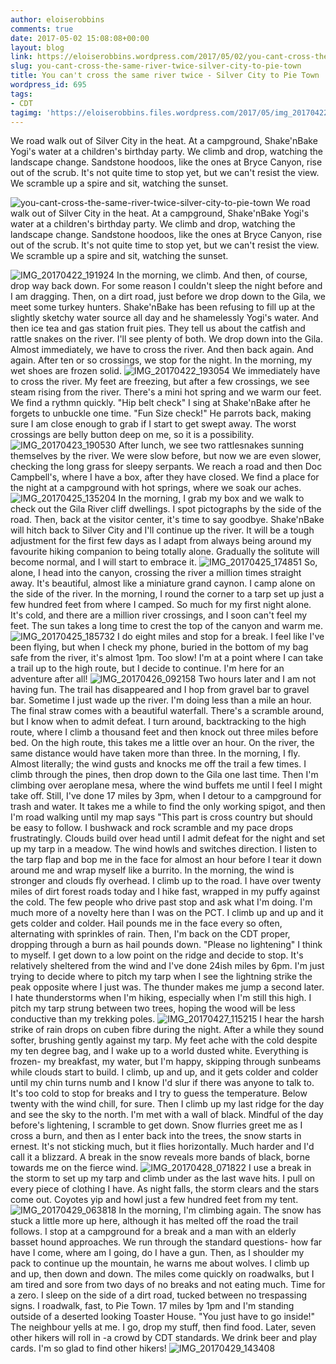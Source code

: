 ```yaml
---
author: eloiserobbins
comments: true
date: 2017-05-02 15:08:08+00:00
layout: blog
link: https://eloiserobbins.wordpress.com/2017/05/02/you-cant-cross-the-same-river-twice-silver-city-to-pie-town/
slug: you-cant-cross-the-same-river-twice-silver-city-to-pie-town
title: You can't cross the same river twice - Silver City to Pie Town
wordpress_id: 695
tags:
- CDT
tagimg: 'https://eloiserobbins.files.wordpress.com/2017/05/img_20170422_181656.jpg'
---
```


We road walk out of Silver City in the heat. At a campground, Shake'nBake Yogi's water at a children's birthday party. We climb and drop, watching the landscape change. Sandstone hoodoos, like the ones at Bryce Canyon, rise out of the scrub. It's not quite time to stop yet, but we can't resist the view. We scramble up a spire and sit, watching the sunset.


![you-cant-cross-the-same-river-twice-silver-city-to-pie-town](https://eloiserobbins.files.wordpress.com/2017/05/img_20170422_181656.jpg)
We road walk out of Silver City in the heat. At a campground, Shake'nBake Yogi's water at a children's birthday party. We climb and drop, watching the landscape change. Sandstone hoodoos, like the ones at Bryce Canyon, rise out of the scrub. It's not quite time to stop yet, but we can't resist the view. We scramble up a spire and sit, watching the sunset.

![IMG_20170422_191924](https://eloiserobbins.files.wordpress.com/2017/05/img_20170422_191924.jpg)
In the morning, we climb. And then, of course, drop way back down. For some reason I couldn't sleep the night before and I am dragging. Then, on a dirt road, just before we drop down to the Gila, we meet some turkey hunters. Shake'nBake has been refusing to fill up at the slightly sketchy water source all day and he shamelessly Yogi's water. And then ice tea and gas station fruit pies. They tell us about the catfish and rattle snakes on the river. I'll see plenty of both.
We drop down into the Gila. Almost immediately, we have to cross the river. And then back again. And again. After ten or so crossings, we stop for the night. In the morning, my wet shoes are frozen solid.
![IMG_20170422_193054](https://eloiserobbins.files.wordpress.com/2017/05/img_20170422_193054.jpg)
We immediately have to cross the river. My feet are freezing, but after a few crossings, we see steam rising from the river. There's a mini hot spring and we warm our feet. We find a rythmn quickly. "Hip belt check" I sing at Shake'nBake after he forgets to unbuckle one time. "Fun Size check!" He parrots back, making sure I am close enough to grab if I start to get swept away. The worst crossings are belly button deep on me, so it is a possibility.
![IMG_20170423_190530](https://eloiserobbins.files.wordpress.com/2017/05/img_20170423_190530.jpg)
After lunch, we see two rattlesnakes sunning themselves by the river. We were slow before, but now we are even slower, checking the long grass for sleepy serpants. We reach a road and then Doc Campbell's, where I have a box, after they have closed. We find a place for the night at a campground with hot springs, where we soak our aches.
![IMG_20170425_135204](https://eloiserobbins.files.wordpress.com/2017/05/img_20170425_135204.jpg)
In the morning, I grab my box and we walk to check out the Gila River cliff dwellings. I spot pictographs by the side of the road. Then, back at the visitor center, it's time to say goodbye. Shake'nBake will hitch back to Silver City and I'll continue up the river. It will be a tough adjustment for the first few days as I adapt from always being around my favourite hiking companion to being totally alone. Gradually the solitute will become normal, and I will start to embrace it.
![IMG_20170425_174851](https://eloiserobbins.files.wordpress.com/2017/05/img_20170425_174851.jpg)
So, alone, I head into the canyon, crossing the river a million times straight away. It's beautiful, almost like a miniature grand caynon. I camp alone on the side of the river.
In the morning, I round the corner to a tarp set up just a few hundred feet from where I camped. So much for my first night alone. It's cold, and there are a million river crossings, and I soon can't feel my feet. The sun takes a long time to crest the top of the canyon and warm me.
![IMG_20170425_185732](https://eloiserobbins.files.wordpress.com/2017/05/img_20170425_185732.jpg)
I do eight miles and stop for a break. I feel like I've been flying, but when I check my phone, buried in the bottom of my bag safe from the river, it's almost 1pm. Too slow! I'm at a point where I can take a trail up to the high route, but I decide to continue. I'm here for an adventure after all!
![IMG_20170426_092158](https://eloiserobbins.files.wordpress.com/2017/05/img_20170426_092158.jpg)
Two hours later and I am not having fun. The trail has disappeared and I hop from gravel bar to gravel bar. Sometime I just wade up the river. I'm doing less than a mile an hour. The final straw comes with a beautiful waterfall. There's a scramble around, but I know when to admit defeat. I turn around, backtracking to the high route, where I climb a thousand feet and then knock out three miles before bed. On the high route, this takes me a little over an hour. On the river, the same distance would have taken more than three.
In the morning, I fly. Almost literally; the wind gusts and knocks me off the trail a few times. I climb through the pines, then drop down to the Gila one last time. Then I'm climbing over aeroplane mesa, where the wind buffets me until I feel I might take off. Still, I've done 17 miles by 3pm, when I detour to a campground for trash and water. It takes me a while to find the only working spigot, and then I'm road walking until my map says "This part is cross country but should be easy to follow. I bushwack and rock scramble and my pace drops frustratingly. Clouds build over head until I admit defeat for the night and set up my tarp in a meadow. The wind howls and switches direction. I listen to the tarp flap and bop me in the face for almost an hour before I tear it down around me and wrap myself like a burrito.
In the morning, the wind is stronger and clouds fly overhead. I climb up to the road. I have over twenty miles of dirt forest roads today and I hike fast, wrapped in my puffy against the cold. The few people who drive past stop and ask what I'm doing. I'm much more of a novelty here than I was on the PCT.
I climb up and up and it gets colder and colder. Hail pounds me in the face every so often, alternating with sprinkles of rain. Then, I'm back on the CDT proper, dropping through a burn as hail pounds down. "Please no lightening" I think to myself. I get down to a low point on the ridge and decide to stop. It's relatively sheltered from the wind and I've done 24ish miles by 6pm. I'm just trying to decide where to pitch my tarp when I see the lightning strike the peak opposite where I just was. The thunder makes me jump a second later. I hate thunderstorms when I'm hiking, especially when I'm still this high. I pitch my tarp strung between two trees, hoping the wood will be less conductive than my trekking poles.
![IMG_20170427_115215](https://eloiserobbins.files.wordpress.com/2017/05/img_20170427_115215.jpg)
I hear the harsh strike of rain drops on cuben fibre during the night. After a while they sound softer, brushing gently against my tarp. My feet ache with the cold despite my ten degree bag, and I wake up to a world dusted white.
Everything is frozen- my breakfast, my water, but I'm happy, skipping through sunbeams while clouds start to build. I climb, up and up, and it gets colder and colder until my chin turns numb and I know I'd slur if there was anyone to talk to. It's too cold to stop for breaks and I try to guess the temperature. Below twenty with the wind chill, for sure.
Then I climb up my last ridge for the day and see the sky to the north. I'm met with a wall of black. Mindful of the day before's lightening, I scramble to get down. Snow flurries greet me as I cross a burn, and then as I enter back into the trees, the snow starts in ernest. It's not sticking much, but it flies horizontally. Much harder and I'd call it a blizzard. A break in the snow reveals more bands of black, borne towards me on the fierce wind.
![IMG_20170428_071822](https://eloiserobbins.files.wordpress.com/2017/05/img_20170428_071822.jpg)
I use a break in the storm to set up my tarp and climb under as the last wave hits. I pull on every piece of clothing I have. As night falls, the storm clears and the stars come out. Coyotes yip and howl just a few hundred feet from my tent.
![IMG_20170429_063818](https://eloiserobbins.files.wordpress.com/2017/05/img_20170429_063818.jpg)
In the morning, I'm climbing again. The snow has stuck a little more up here, although it has melted off the road the trail follows. I stop at a campground for a break and a man with an elderly basset hound approaches. We run through the standard questions- how far have I come, where am I going, do I have a gun. Then, as I shoulder my pack to continue up the mountain, he warns me about wolves. I climb up and up, then down and down. The miles come quickly on roadwalks, but I am tired and sore from two days of no breaks and not eating much. Time for a zero.
I sleep on the side of a dirt road, tucked between no trespassing signs. I roadwalk, fast, to Pie Town. 17 miles by 1pm and I'm standing outside of a deserted looking Toaster House. "You just have to go inside!" The neighbour yells at me. I go, drop my stuff, then find food. Later, seven other hikers will roll in -a crowd by CDT standards. We drink beer and play cards. I'm so glad to find other hikers!
![IMG_20170429_143408](https://eloiserobbins.files.wordpress.com/2017/05/img_20170429_143408.jpg)
